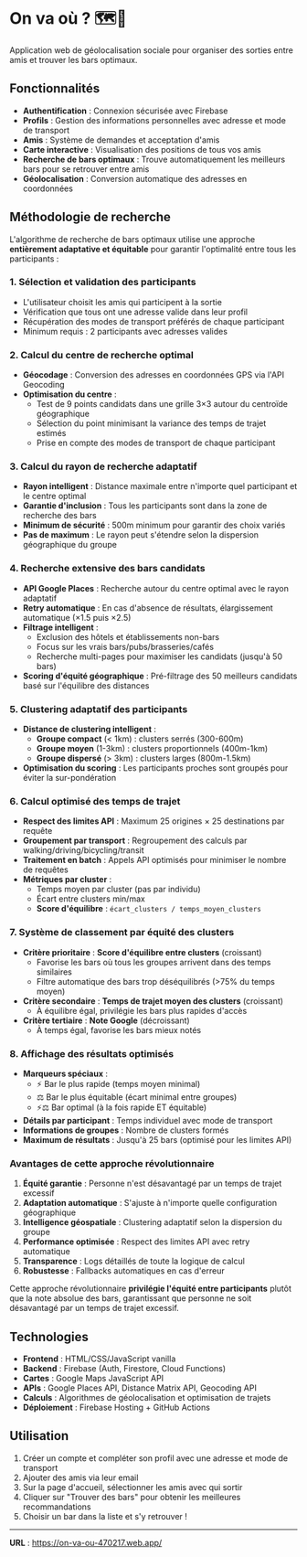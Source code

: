 # On va où ? 🗺️🍺

Application web de géolocalisation sociale pour organiser des sorties entre amis et trouver les bars optimaux.

## Fonctionnalités

- **Authentification** : Connexion sécurisée avec Firebase
- **Profils** : Gestion des informations personnelles avec adresse et mode de transport
- **Amis** : Système de demandes et acceptation d'amis
- **Carte interactive** : Visualisation des positions de tous vos amis
- **Recherche de bars optimaux** : Trouve automatiquement les meilleurs bars pour se retrouver entre amis
- **Géolocalisation** : Conversion automatique des adresses en coordonnées

## Méthodologie de recherche

L'algorithme de recherche de bars optimaux utilise une approche **entièrement adaptative et équitable** pour garantir l'optimalité entre tous les participants :

### 1. Sélection et validation des participants
- L'utilisateur choisit les amis qui participent à la sortie
- Vérification que tous ont une adresse valide dans leur profil
- Récupération des modes de transport préférés de chaque participant
- Minimum requis : 2 participants avec adresses valides

### 2. Calcul du centre de recherche optimal
- **Géocodage** : Conversion des adresses en coordonnées GPS via l'API Geocoding
- **Optimisation du centre** : 
  - Test de 9 points candidats dans une grille 3×3 autour du centroïde géographique
  - Sélection du point minimisant la variance des temps de trajet estimés
  - Prise en compte des modes de transport de chaque participant

### 3. Calcul du rayon de recherche adaptatif
- **Rayon intelligent** : Distance maximale entre n'importe quel participant et le centre optimal
- **Garantie d'inclusion** : Tous les participants sont dans la zone de recherche des bars
- **Minimum de sécurité** : 500m minimum pour garantir des choix variés
- **Pas de maximum** : Le rayon peut s'étendre selon la dispersion géographique du groupe

### 4. Recherche extensive des bars candidats
- **API Google Places** : Recherche autour du centre optimal avec le rayon adaptatif
- **Retry automatique** : En cas d'absence de résultats, élargissement automatique (×1.5 puis ×2.5)
- **Filtrage intelligent** : 
  - Exclusion des hôtels et établissements non-bars
  - Focus sur les vrais bars/pubs/brasseries/cafés
  - Recherche multi-pages pour maximiser les candidats (jusqu'à 50 bars)
- **Scoring d'équité géographique** : Pré-filtrage des 50 meilleurs candidats basé sur l'équilibre des distances

### 5. Clustering adaptatif des participants
- **Distance de clustering intelligent** :
  - **Groupe compact** (< 1km) : clusters serrés (300-600m)
  - **Groupe moyen** (1-3km) : clusters proportionnels (400m-1km)
  - **Groupe dispersé** (> 3km) : clusters larges (800m-1.5km)
- **Optimisation du scoring** : Les participants proches sont groupés pour éviter la sur-pondération

### 6. Calcul optimisé des temps de trajet
- **Respect des limites API** : Maximum 25 origines × 25 destinations par requête
- **Groupement par transport** : Regroupement des calculs par walking/driving/bicycling/transit
- **Traitement en batch** : Appels API optimisés pour minimiser le nombre de requêtes
- **Métriques par cluster** :
  - Temps moyen par cluster (pas par individu)
  - Écart entre clusters min/max 
  - **Score d'équilibre** : `écart_clusters / temps_moyen_clusters`

### 7. Système de classement par équité des clusters
- **Critère prioritaire** : **Score d'équilibre entre clusters** (croissant)
  - Favorise les bars où tous les groupes arrivent dans des temps similaires
  - Filtre automatique des bars trop déséquilibrés (>75% du temps moyen)
- **Critère secondaire** : **Temps de trajet moyen des clusters** (croissant)
  - À équilibre égal, privilégie les bars plus rapides d'accès
- **Critère tertiaire** : **Note Google** (décroissant)
  - À temps égal, favorise les bars mieux notés

### 8. Affichage des résultats optimisés
- **Marqueurs spéciaux** :
  - ⚡ Bar le plus rapide (temps moyen minimal)
  - ⚖️ Bar le plus équitable (écart minimal entre groupes)
  - ⚡⚖️ Bar optimal (à la fois rapide ET équitable)
- **Détails par participant** : Temps individuel avec mode de transport
- **Informations de groupes** : Nombre de clusters formés
- **Maximum de résultats** : Jusqu'à 25 bars (optimisé pour les limites API)

### Avantages de cette approche révolutionnaire

1. **Équité garantie** : Personne n'est désavantagé par un temps de trajet excessif
2. **Adaptation automatique** : S'ajuste à n'importe quelle configuration géographique
3. **Intelligence géospatiale** : Clustering adaptatif selon la dispersion du groupe
4. **Performance optimisée** : Respect des limites API avec retry automatique
5. **Transparence** : Logs détaillés de toute la logique de calcul
6. **Robustesse** : Fallbacks automatiques en cas d'erreur

Cette approche révolutionnaire **privilégie l'équité entre participants** plutôt que la note absolue des bars, garantissant que personne ne soit désavantagé par un temps de trajet excessif.

## Technologies

- **Frontend** : HTML/CSS/JavaScript vanilla
- **Backend** : Firebase (Auth, Firestore, Cloud Functions)
- **Cartes** : Google Maps JavaScript API
- **APIs** : Google Places API, Distance Matrix API, Geocoding API
- **Calculs** : Algorithmes de géolocalisation et optimisation de trajets
- **Déploiement** : Firebase Hosting + GitHub Actions

## Utilisation

1. Créer un compte et compléter son profil avec une adresse et mode de transport
2. Ajouter des amis via leur email
3. Sur la page d'accueil, sélectionner les amis avec qui sortir
4. Cliquer sur "Trouver des bars" pour obtenir les meilleures recommandations
5. Choisir un bar dans la liste et s'y retrouver !

---

**URL** : https://on-va-ou-470217.web.app/
